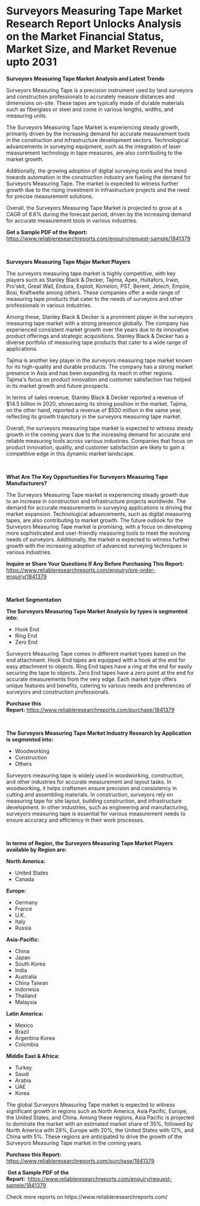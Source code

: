 <p><h1>Surveyors Measuring Tape Market Research Report Unlocks Analysis on the Market Financial Status, Market Size, and Market Revenue upto 2031</h1></p><p><strong>Surveyors Measuring Tape Market Analysis and Latest Trends</strong></p>
<p><p>Surveyors Measuring Tape is a precision instrument used by land surveyors and construction professionals to accurately measure distances and dimensions on-site. These tapes are typically made of durable materials such as fiberglass or steel and come in various lengths, widths, and measuring units.</p><p>The Surveyors Measuring Tape Market is experiencing steady growth, primarily driven by the increasing demand for accurate measurement tools in the construction and infrastructure development sectors. Technological advancements in surveying equipment, such as the integration of laser measurement technology in tape measures, are also contributing to the market growth.</p><p>Additionally, the growing adoption of digital surveying tools and the trend towards automation in the construction industry are fueling the demand for Surveyors Measuring Tape. The market is expected to witness further growth due to the rising investment in infrastructure projects and the need for precise measurement solutions.</p><p>Overall, the Surveyors Measuring Tape Market is projected to grow at a CAGR of 8.6% during the forecast period, driven by the increasing demand for accurate measurement tools in various industries.</p></p>
<p><strong>Get a Sample PDF of the Report:&nbsp;</strong> <a href="https://www.reliableresearchreports.com/enquiry/request-sample/1841379">https://www.reliableresearchreports.com/enquiry/request-sample/1841379</a></p>
<p>&nbsp;</p>
<p><strong>Surveyors Measuring Tape Major Market Players</strong></p>
<p><p>The surveyors measuring tape market is highly competitive, with key players such as Stanley Black & Decker, Tajima, Apex, Hultafors, Irwin, Pro'skit, Great Wall, Endura, Exploit, Komelon, PST, Berent, Jetech, Empire, Bosi, Kraftwelle among others. These companies offer a wide range of measuring tape products that cater to the needs of surveyors and other professionals in various industries.</p><p>Among these, Stanley Black & Decker is a prominent player in the surveyors measuring tape market with a strong presence globally. The company has experienced consistent market growth over the years due to its innovative product offerings and strategic acquisitions. Stanley Black & Decker has a diverse portfolio of measuring tape products that cater to a wide range of applications.</p><p>Tajima is another key player in the surveyors measuring tape market known for its high-quality and durable products. The company has a strong market presence in Asia and has been expanding its reach in other regions. Tajima's focus on product innovation and customer satisfaction has helped in its market growth and future prospects.</p><p>In terms of sales revenue, Stanley Black & Decker reported a revenue of $14.5 billion in 2020, showcasing its strong position in the market. Tajima, on the other hand, reported a revenue of $500 million in the same year, reflecting its growth trajectory in the surveyors measuring tape market.</p><p>Overall, the surveyors measuring tape market is expected to witness steady growth in the coming years due to the increasing demand for accurate and reliable measuring tools across various industries. Companies that focus on product innovation, quality, and customer satisfaction are likely to gain a competitive edge in this dynamic market landscape.</p></p>
<p>&nbsp;</p>
<p><strong>What Are The Key Opportunities For Surveyors Measuring Tape Manufacturers?</strong></p>
<p><p>The Surveyors Measuring Tape market is experiencing steady growth due to an increase in construction and infrastructure projects worldwide. The demand for accurate measurements in surveying applications is driving the market expansion. Technological advancements, such as digital measuring tapes, are also contributing to market growth. The future outlook for the Surveyors Measuring Tape market is promising, with a focus on developing more sophisticated and user-friendly measuring tools to meet the evolving needs of surveyors. Additionally, the market is expected to witness further growth with the increasing adoption of advanced surveying techniques in various industries.</p></p>
<p><strong>Inquire or Share Your Questions If Any Before Purchasing This Report:</strong> <a href="https://www.reliableresearchreports.com/enquiry/pre-order-enquiry/1841379">https://www.reliableresearchreports.com/enquiry/pre-order-enquiry/1841379</a></p>
<p>&nbsp;</p>
<p><strong>Market Segmentation</strong></p>
<p><strong>The Surveyors Measuring Tape Market Analysis by types is segmented into:</strong></p>
<p><ul><li>Hook End</li><li>Ring End</li><li>Zero End</li></ul></p>
<p><p>Surveyors Measuring Tape comes in different market types based on the end attachment. Hook End tapes are equipped with a hook at the end for easy attachment to objects. Ring End tapes have a ring at the end for easily securing the tape to objects. Zero End tapes have a zero point at the end for accurate measurements from the very edge. Each market type offers unique features and benefits, catering to various needs and preferences of surveyors and construction professionals.</p></p>
<p><strong>Purchase this Report:&nbsp;</strong><a href="https://www.reliableresearchreports.com/purchase/1841379">https://www.reliableresearchreports.com/purchase/1841379</a></p>
<p>&nbsp;</p>
<p><strong>The Surveyors Measuring Tape Market Industry Research by Application is segmented into:</strong></p>
<p><ul><li>Woodworking</li><li>Construction</li><li>Others</li></ul></p>
<p><p>Surveyors measuring tape is widely used in woodworking, construction, and other industries for accurate measurement and layout tasks. In woodworking, it helps craftsmen ensure precision and consistency in cutting and assembling materials. In construction, surveyors rely on measuring tape for site layout, building construction, and infrastructure development. In other industries, such as engineering and manufacturing, surveyors measuring tape is essential for various measurement needs to ensure accuracy and efficiency in their work processes.</p></p>
<p>&nbsp;</p>
<p><strong>In terms of Region, the Surveyors Measuring Tape Market Players available by Region are:</strong></p>
<p>
    <p> <strong> North America: </strong>
        <ul>
            <li>United States</li>
            <li>Canada</li>
        </ul>
        </p> 
    <p> <strong> Europe: </strong>
        <ul>
            <li>Germany</li>
            <li>France</li>
            <li>U.K.</li>
            <li>Italy</li>
            <li>Russia</li>
        </ul>
        </p> 
    <p> <strong> Asia-Pacific: </strong>
        <ul>
            <li>China</li>
            <li>Japan</li>
            <li>South Korea</li>
            <li>India</li>
            <li>Australia</li>
            <li>China Taiwan</li>
            <li>Indonesia</li>
            <li>Thailand</li>
            <li>Malaysia</li>
        </ul>
        </p> 
    <p> <strong> Latin America: </strong>
        <ul>
            <li>Mexico</li>
            <li>Brazil</li>
            <li>Argentina Korea</li>
            <li>Colombia</li>
        </ul>
        </p> 
    <p> <strong> Middle East & Africa: </strong>
        <ul>
            <li>Turkey</li>
            <li>Saudi</li>
            <li>Arabia</li>
            <li>UAE</li>
            <li>Korea</li>
        </ul>
    </p>
    </p>
<p><p>The global Surveyors Measuring Tape market is expected to witness significant growth in regions such as North America, Asia Pacific, Europe, the United States, and China. Among these regions, Asia Pacific is projected to dominate the market with an estimated market share of 35%, followed by North America with 28%, Europe with 20%, the United States with 12%, and China with 5%. These regions are anticipated to drive the growth of the Surveyors Measuring Tape market in the coming years.</p></p>
<p><strong>Purchase this Report: </strong><a href="https://www.reliableresearchreports.com/purchase/1841379">https://www.reliableresearchreports.com/purchase/1841379</a></p>
<p>&nbsp;<strong>Get a Sample PDF of the Report:&nbsp;&nbsp;</strong><a href="https://www.reliableresearchreports.com/enquiry/request-sample/1841379">https://www.reliableresearchreports.com/enquiry/request-sample/1841379</a></p>
<p><strong></strong></p>
<p>Check more reports on https://www.reliableresearchreports.com/</p>
